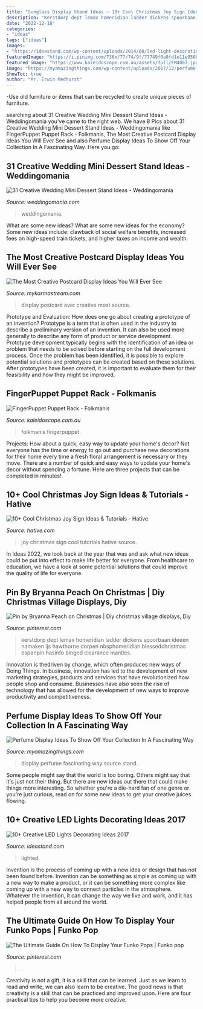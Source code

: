 ```yaml
---
title: "Sunglass Display Stand Ideas ~ 10+ Cool Christmas Joy Sign Ideas &amp; Tutorials"
description: "Kerstdorp dept lemax homeridian ladder dickens spoorbaan ideeen namaken ijs hawthorne dorpen nbsphomeridian blessedchristmas espanpin hasinfo binged clearance mantles"
date: "2022-12-18"
categories:
- "ideas"
tags: ["ideas"]
images:
- "https://ideastand.com/wp-content/uploads/2014/08/led-light-decorating/8-led-lighted-branches-decoration.jpg"
featuredImage: "https://i.pinimg.com/736x/77/74/9f/77749f0a8fd1e11e9500d3d48a08e6d9.jpg"
featured_image: "https://www.kaleidoscope.com.au/assets/full/FM4007.jpg?1578057250"
image: "https://myamazingthings.com/wp-content/uploads/2017/12/perfume-display-ideas-13-.jpg"
ShowToc: true
author: "Mr. Erwin Medhurst"
---
```



-Use old furniture or items that can be recycled to create unique pieces of furniture.

	

		
searching about 31 Creative Wedding Mini Dessert Stand Ideas - Weddingomania you've came to the right web. We have 8 Pics about 31 Creative Wedding Mini Dessert Stand Ideas - Weddingomania like FingerPuppet Puppet Rack - Folkmanis, The Most Creative Postcard Display Ideas You Will Ever See and also Perfume Display Ideas To Show Off Your Collection In A Fascinating Way. Here you go:
		
    
## 31 Creative Wedding Mini Dessert Stand Ideas - Weddingomania

<img loading=lazy src="https://i.weddingomania.com/31-Wedding-Mini-Dessert-Stand-Ideas12.jpg" onerror="this.onerror=null;this.src='https://tse4.mm.bing.net/th?id=OIP.SPUlYHZFIRJgflTp2sl5twAAAA&amp;pid=15.1';" alt="31 Creative Wedding Mini Dessert Stand Ideas - Weddingomania">

_Source: weddingomania.com_

>weddingomania. 

	

What are some new ideas?
What are some new ideas for the economy? 
Some new ideas include: clawback of social welfare benefits, increased fees on high-speed train tickets, and higher taxes on income and wealth.

    
## The Most Creative Postcard Display Ideas You Will Ever See

<img loading=lazy src="https://mykarmastream.com/wp-content/uploads/2018/05/postcard-display-7-.jpg" onerror="this.onerror=null;this.src='https://tse4.mm.bing.net/th?id=OIP.Ns55Y6W3srRbRrs1f0rdCAHaLJ&amp;pid=15.1';" alt="The Most Creative Postcard Display Ideas You Will Ever See">

_Source: mykarmastream.com_

>display postcard ever creative most source. 

	

Prototype and Evaluation: How does one go about creating a prototype of an invention?
Prototype is a term that is often used in the industry to describe a preliminary version of an invention. It can also be used more generally to describe any form of product or service development. Prototype development typically begins with the identification of an idea or problem that needs to be solved before starting on the full development process. Once the problem has been identified, it is possible to explore potential solutions and prototypes can be created based on these solutions. After prototypes have been created, it is important to evaluate them for their feasibility and how they might be improved.

    
## FingerPuppet Puppet Rack - Folkmanis

<img loading=lazy src="https://www.kaleidoscope.com.au/assets/full/FM4007.jpg?1578057250" onerror="this.onerror=null;this.src='https://tse1.mm.bing.net/th?id=OIP.rMtq2cE3xlIdR29VP71pQAHaHM&amp;pid=15.1';" alt="FingerPuppet Puppet Rack - Folkmanis">

_Source: kaleidoscope.com.au_

>folkmanis fingerpuppet. 

	

Projects: How about a quick, easy way to update your home's decor?
Not everyone has the time or energy to go out and purchase new decorations for their home every time a fresh floral arrangement is necessary or they move. There are a number of quick and easy ways to update your home's decor without spending a fortune. Here are three projects that can be completed in minutes!

    
## 10+ Cool Christmas Joy Sign Ideas &amp; Tutorials - Hative

<img loading=lazy src="https://hative.com/wp-content/uploads/2014/09/christmas-joy-sign/15-christmas-joy-sign-ideas-and-tutorials.jpg" onerror="this.onerror=null;this.src='https://tse3.mm.bing.net/th?id=OIP.5R3RlTmWt_zeTxtFwjXrHAHaLH&amp;pid=15.1';" alt="10+ Cool Christmas Joy Sign Ideas &amp; Tutorials - Hative">

_Source: hative.com_

>joy christmas sign cool tutorials hative source. 

	

In Ideas 2022, we look back at the year that was and ask what new ideas could be put into effect to make life better for everyone. From healthcare to education, we have a look at some potential solutions that could improve the quality of life for everyone.

    
## Pin By Bryanna Peach On Christmas | Diy Christmas Village Displays, Diy

<img loading=lazy src="https://i.pinimg.com/736x/b1/37/7a/b1377a8643df32cba1a377253021c95b.jpg" onerror="this.onerror=null;this.src='https://tse2.mm.bing.net/th?id=OIP.kdF2L1qnpO5pP9nOo0DqHwAAAA&amp;pid=15.1';" alt="Pin by Bryanna Peach on Christmas | Diy christmas village displays, Diy">

_Source: pinterest.com_

>kerstdorp dept lemax homeridian ladder dickens spoorbaan ideeen namaken ijs hawthorne dorpen nbsphomeridian blessedchristmas espanpin hasinfo binged clearance mantles. 

	

Innovation is thedriven by change, which often produces new ways of Doing Things. In business, innovation has led to the development of new marketing strategies, products and services that have revolutionized how people shop and consume. Businesses have also seen the rise of technology that has allowed for the development of new ways to improve productivity and competitiveness.

    
## Perfume Display Ideas To Show Off Your Collection In A Fascinating Way

<img loading=lazy src="https://myamazingthings.com/wp-content/uploads/2017/12/perfume-display-ideas-13-.jpg" onerror="this.onerror=null;this.src='https://tse2.mm.bing.net/th?id=OIP.J6blMVPZ5qb1sws3jGUenQHaH9&amp;pid=15.1';" alt="Perfume Display Ideas To Show Off Your Collection In A Fascinating Way">

_Source: myamazingthings.com_

>display perfume fascinating way source stand. 

	

Some people might say that the world is too boring. Others might say that it's just not their thing. But there are new ideas out there that could make things more interesting. So whether you're a die-hard fan of one genre or you're just curious, read on for some new ideas to get your creative juices flowing.

    
## 10+ Creative LED Lights Decorating Ideas 2017

<img loading=lazy src="https://ideastand.com/wp-content/uploads/2014/08/led-light-decorating/8-led-lighted-branches-decoration.jpg" onerror="this.onerror=null;this.src='https://tse1.mm.bing.net/th?id=OIP.PJRQEbxl_4ZxtWv_TcYagwHaLH&amp;pid=15.1';" alt="10+ Creative LED Lights Decorating Ideas 2017">

_Source: ideastand.com_

>lighted. 

	

Invention is the process of coming up with a new idea or design that has not been found before. Invention can be something as simple as coming up with a new way to make a product, or it can be something more complex like coming up with a new way to connect particles in the atmosphere. Whatever the invention, it can change the way we live and work, and it has helped people from all around the world.

    
## The Ultimate Guide On How To Display Your Funko Pops | Funko Pop

<img loading=lazy src="https://i.pinimg.com/736x/77/74/9f/77749f0a8fd1e11e9500d3d48a08e6d9.jpg" onerror="this.onerror=null;this.src='https://tse1.mm.bing.net/th?id=OIP.xNdNPy0d80nvVm6q9UGxPgHaJ3&amp;pid=15.1';" alt="The Ultimate Guide On How To Display Your Funko Pops | Funko pop">

_Source: pinterest.com_

>. 

	

Creativity is not a gift, it is a skill that can be learned. Just as we learn to read and write, we can also learn to be creative. The good news is that creativity is a skill that can be practiced and improved upon. Here are four practical tips to help you become more creative.

